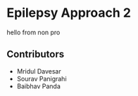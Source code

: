 ﻿# Epilepsy Approach 2
hello from non pro

## Contributors
- Mridul Davesar
- Sourav Panigrahi
- Baibhav Panda
